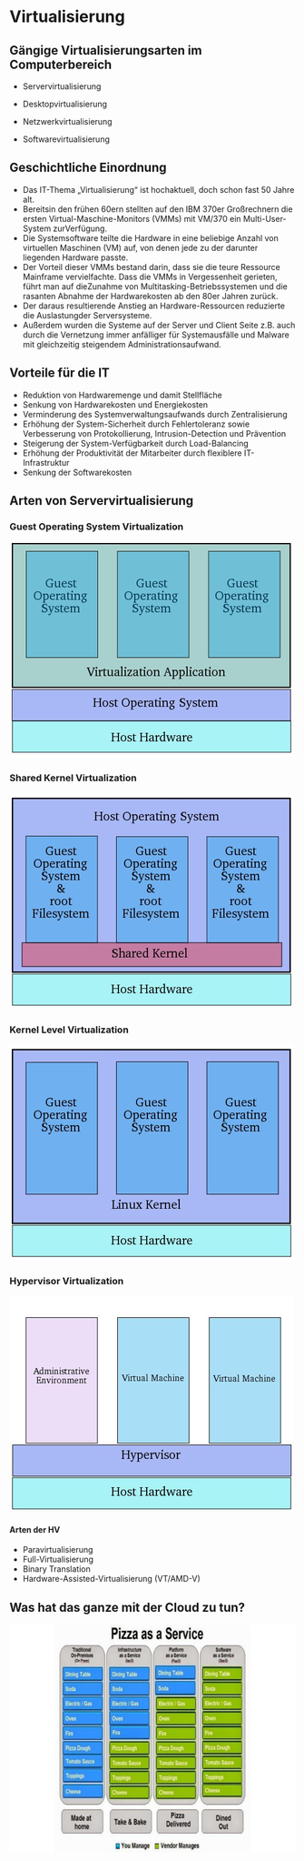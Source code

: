 # Virtualisierung

## Gängige Virtualisierungsarten im Computerbereich

- Servervirtualisierung 


- Desktopvirtualisierung 
- Netzwerkvirtualisierung


- Softwarevirtualisierung

## Geschichtliche Einordnung

- Das IT-Thema „Virtualisierung“ ist hochaktuell, doch schon fast 50 Jahre alt.
- Bereitsin den frühen 60ern stellten auf den IBM 370er Großrechnern die ersten Virtual-Maschine-Monitors (VMMs) mit VM/370 ein Multi-User-System zurVerfügung.
- Die Systemsoftware teilte die Hardware in eine beliebige Anzahl von virtuellen Maschinen (VM) auf, von denen jede zu der darunter liegenden Hardware passte.
- Der Vorteil dieser VMMs bestand darin, dass sie die teure Ressource Mainframe vervielfachte. Dass die VMMs in Vergessenheit gerieten, führt man auf dieZunahme von Multitasking-Betriebssystemen und die rasanten Abnahme der Hardwarekosten ab den 80er Jahren zurück.
- Der daraus resultierende Anstieg an Hardware-Ressourcen reduzierte die Auslastungder Serversysteme.
- Außerdem wurden die Systeme auf der Server und Client Seite z.B. auch durch die Vernetzung immer anfälliger für Systemausfälle und Malware mit gleichzeitig steigendem Administrationsaufwand. 

## Vorteile für die IT

- Reduktion von Hardwaremenge und damit Stellfläche
- Senkung von Hardwarekosten und Energiekosten
- Verminderung des Systemverwaltungsaufwands durch Zentralisierung
- Erhöhung der System-Sicherheit durch Fehlertoleranz sowie Verbesserung von Protokollierung,  Intrusion-Detection und Prävention
- Steigerung der System-Verfügbarkeit durch Load-Balancing
- Erhöhung der Produktivität der Mitarbeiter durch flexiblere IT-Infrastruktur
- Senkung der Softwarekosten

## Arten von Servervirtualisierung

### Guest Operating System Virtualization

![gosv](div/gosv.png)

### Shared Kernel Virtualization

![](div/skv.png)

### Kernel Level Virtualization

![](div/klv.png)

### Hypervisor Virtualization

![](div/hv.png)

#### Arten der HV

- Paravirtualisierung
- Full-Virtualisierung
- Binary Translation
- Hardware-Assisted-Virtualisierung (VT/AMD-V)



## Was hat das ganze mit der Cloud zu tun?

![](div/cloud.png)